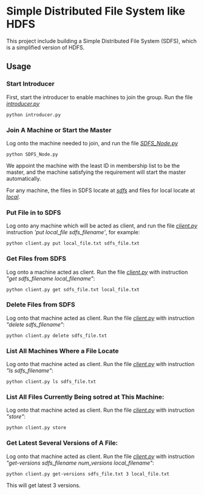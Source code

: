# Simple Distributed File System like HDFS

This project include building a Simple Distributed File System (SDFS), which is a simplified version of HDFS.

## Usage

### Start Introducer
First, start the introducer to enable machines to join the group. Run the file [*introducer.py*](introducer.py)
```
python introducer.py
```

### Join A Machine or Start the Master
Log onto the machine needed to join, and run the file [*SDFS_Node.py*](SDFS_Node.py)
```
python SDFS_Node.py
```
We appoint the machine with the least ID in membership list to be the master, and the machine satisfying the requirement will start the master automatically.

For any machine, the files in SDFS locate at [*sdfs*](sdfs) and files for local locate at [*local*](local).

### Put File in to SDFS
Log onto any machine which will be acted as client, and run the file [*client.py*](client.py) instruction *'put local_file sdfs_filename'*, for example:
```
python client.py put local_file.txt sdfs_file.txt
```

### Get Files from SDFS
Log onto a machine acted as client. Run the file  [*client.py*](client.py) with instruction *"get sdfs_filename local_filename"*:
```
python client.py get sdfs_file.txt local_file.txt
```

### Delete Files from SDFS
Log onto that machine acted as client. Run the file  [*client.py*](client.py) with instruction *"delete sdfs_filename"*:
```
python client.py delete sdfs_file.txt
```

### List All Machines Where a File Locate
Log onto that machine acted as client. Run the file  [*client.py*](client.py) with instruction *"ls sdfs_filename"*:
```
python client.py ls sdfs_file.txt
```

### List All Files Currently Being sotred at This Machine:
Log onto that machine acted as client. Run the file  [*client.py*](client.py) with instruction *"store"*:
```
python client.py store
```

### Get Latest Several Versions of A File:
Log onto that machine acted as client. Run the file  [*client.py*](client.py) with instruction *"get-versions sdfs_filename num_versions local_filename"*:
```
python client.py get-versions sdfs_file.txt 3 local_file.txt
```
This will get latest 3 versions.

